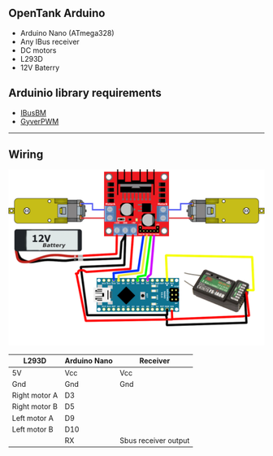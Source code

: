## OpenTank Arduino

- Arduino Nano (ATmega328)
- Any IBus receiver
- DC motors
- L293D
- 12V Baterry

## Arduinio library requirements

- [IBusBM](https://github.com/bmellink/IBusBM)
- [GyverPWM](https://github.com/AlexGyver/GyverLibs/releases/download/GyverPWM/GyverPWM.zip)

<hr>

## Wiring

<img src="../img/openTankArduino.png">

| L293D| Arduino Nano  | Receiver |
|--|--|--|
|5V|Vcc|Vcc|
|Gnd|Gnd|Gnd|
| Right motor A | D3|
| Right motor B | D5|
| Left motor A | D9|
| Left motor B | D10|
| | RX| Sbus receiver output|
